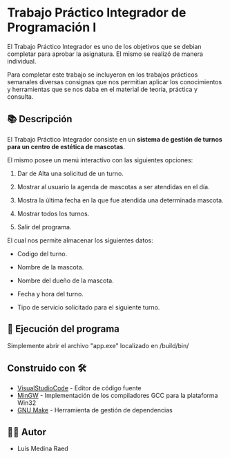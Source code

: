 # Trabajo Práctico Integrador de Programación I

El Trabajo Práctico Integrador es uno de los objetivos que se debian completar para aprobar la asignatura. El mismo se realizó de manera individual.

Para completar este trabajo se incluyeron en los trabajos prácticos semanales diversas consignas que nos permitian aplicar los conocimientos y herramientas que se nos daba en el material de teoría, práctica y consulta.

## 📚 Descripción

El Trabajo Práctico Integrador consiste en un __sistema de gestión de turnos para un centro de estética de mascotas__.

El mismo posee un menú interactivo con las siguientes opciones:

1. Dar de Alta una solicitud de un turno.

2. Mostrar al usuario la agenda de mascotas a ser atendidas en el día.

3. Mostra la última fecha en la que fue atendida una determinada mascota.

4. Mostrar todos los turnos.

5. Salir del programa.

El cual nos permite almacenar los siguientes datos:

- Codigo del turno.

- Nombre de la mascota.

- Nombre del dueño de la mascota.

- Fecha y hora del turno.

- Tipo de servicio solicitado para el siguiente turno.

## 🚀 Ejecución del programa

Simplemente abrir el archivo "app.exe" localizado en /build/bin/

## Construido con 🛠️

* [VisualStudioCode](https://code.visualstudio.com/) - Editor de código fuente
* [MinGW](https://www.mingw-w64.org/) - Implementación de los compiladores GCC para la plataforma Win32
* [GNU Make](https://www.gnu.org/software/make/) - Herramienta de gestión de dependencias

## 👨‍💻 Autor

- Luis Medina Raed
